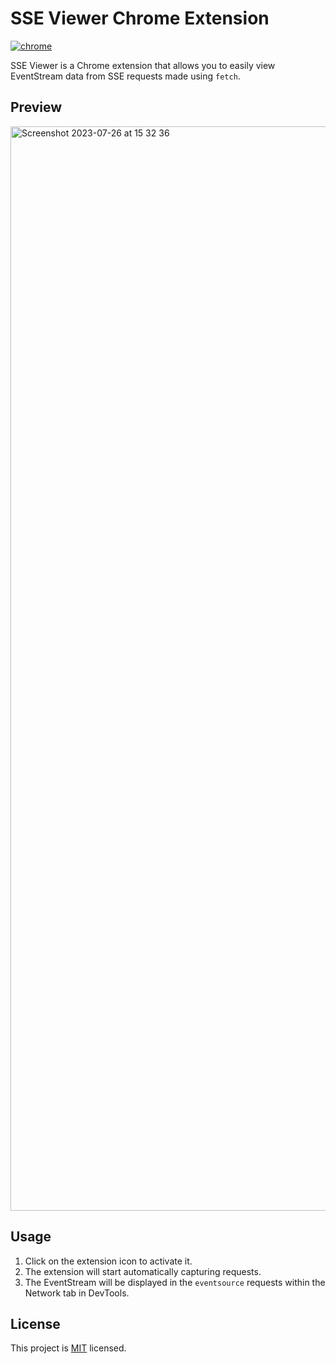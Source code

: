 # SSE Viewer Chrome Extension

[![chrome](https://github-production-user-asset-6210df.s3.amazonaws.com/18044730/257728699-b3e38347-355e-4f13-9040-30b929f40f89.png)](https://chrome.google.com/webstore/detail/sse-viewer/pkofiecpdokojdgoccnbfplkphbmppaf)

SSE Viewer is a Chrome extension that allows you to easily view EventStream data from SSE requests made using `fetch`.

## Preview
<img width="1735" alt="Screenshot 2023-07-26 at 15 32 36" src="https://github.com/maltoze/sse-viewer/assets/18044730/cf7401f9-1ccf-4905-92f9-5f811a306c9d">

## Usage
1. Click on the extension icon to activate it. 
2. The extension will start automatically capturing requests.
3. The EventStream will be displayed in the `eventsource` requests within the Network tab in DevTools.

## License
This project is [MIT](https://github.com/maltoze/sse-viewer/blob/master/LICENSE) licensed.
